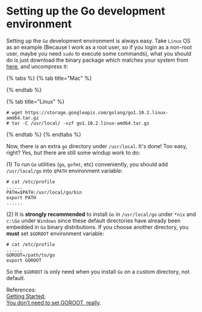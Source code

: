 # Setting up the Go development environment

Setting up the  `Go` development environment is always easy. Take `Linux` OS as an example \(Because I work as a root user, so if you login as a non-root user, maybe you need `sudo` to execute some commands\), what you should do is just download the binary package which matches your system from [here](https://golang.org/dl/), and uncompress it:

{% tabs %}
{% tab title="Mac" %}

{% endtab %}

{% tab title="Linux" %}
```text
# wget https://storage.googleapis.com/golang/go1.10.2.linux-amd64.tar.gz
# tar -C /usr/local/ -xzf go1.10.2.linux-amd64.tar.gz
```
{% endtab %}
{% endtabs %}

Now, there is an extra `go` directory under `/usr/local`. It's done! Too easy, right? Yes, but there are still some windup work to do:

\(1\) To run `Go` utilities \(`go`, `gofmt`, etc\) conveniently, you should add `/usr/local/go` into `$PATH` environment variable:

```text
# cat /etc/profile  
......
PATH=$PATH:/usr/local/go/bin
export PATH 
......
```

\(2\) It is **strongly recommended** to install `Go` in `/usr/local/go` under `*nix` and `c:\Go` under `Windows` since these default directories have already been embedded in `Go` binary distributions. If you choose another directory, you **must** set `$GOROOT` environment variable:

```text
# cat /etc/profile  
......
GOROOT=/path/to/go
export GOROOT
```

So the `$GOROOT` is only need when you install `Go` on a custom directory, not default.

References:  
[Getting Started](https://golang.org/doc/install);  
[You don’t need to set GOROOT, really](http://dave.cheney.net/2013/06/14/you-dont-need-to-set-goroot-really).

